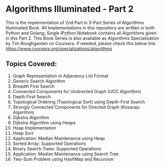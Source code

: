 # Algorithms Illuminated - Part 2
 This is the implementation of 2nd Part in 3-Part Series of Algorithms Illuminated Book. All Implementations in this repository are written in both Python and Golang. Single IPython Notebook contains all Algorithms given in this Part 2. 
 This Book Series is also available as Algorithms Specialization by Tim Roughgarden on Coursera. If needed, please check this below link: https://www.coursera.org/specializations/algorithms
## Topics Covered:
1. Graph Representation in Adjacency List Format
2. Generic Search Algorithm
3. Breadth First Search
4. Connected Components for Undirected Graph (UCC Algorithm)
5. Depth First Search
6. Topological Ordering (Topological Sort) using Depth-First Search
7. Strongly Connected Components for Directed Graph (Kosaraju Algorithm)
8. Dijkstra Algorithm
9. Dijkstra Algorithm using Heaps
10. Heap Implementation
11. Heap Sort
12. Application: Median Maintenance using Heap
13. Sorted Array: Supported Operations
14. Binary Search Trees: Supported Operations
15. Application: Median Maintenance using Search Tree
16. Two-Sum Problem using HashMap and Recursion
